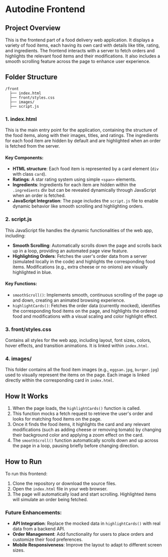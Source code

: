 # Autodine Frontend

## Project Overview
This is the frontend part of a food delivery web application. It displays a variety of food items, each having its own card with details like title, rating, and ingredients. The frontend interacts with a server to fetch orders and highlights the relevant food items and their modifications. It also includes a smooth scrolling feature across the page to enhance user experience.

## Folder Structure
```
/front
  ├── index.html
  ├── front/styles.css
  ├── images/
  ├── script.js
```

### 1. index.html
This is the main entry point for the application, containing the structure of the food items, along with their images, titles, and ratings. The ingredients for each food item are hidden by default and are highlighted when an order is fetched from the server.

#### Key Components:
- **HTML structure**: Each food item is represented by a card element (`div` with class `card`).
- **Ratings**: A star rating system using simple `<span>` elements.
- **Ingredients**: Ingredients for each item are hidden within the `.ingredients` div but can be revealed dynamically through JavaScript when an order is fetched.
- **JavaScript Integration**: The page includes the `script.js` file to enable dynamic behavior like smooth scrolling and highlighting orders.

### 2. script.js
This JavaScript file handles the dynamic functionalities of the web app, including:
- **Smooth Scrolling**: Automatically scrolls down the page and scrolls back up in a loop, providing an automated page view feature.
- **Highlighting Orders**: Fetches the user's order data from a server (simulated locally in the code) and highlights the corresponding food items. Modifications (e.g., extra cheese or no onions) are visually highlighted in blue.

#### Key Functions:
- `smoothScroll()`: Implements smooth, continuous scrolling of the page up and down, creating an animated browsing experience.
- `highlightCards()`: Fetches the order data (currently mocked), identifies the corresponding food items on the page, and highlights the ordered food and modifications with a visual scaling and color highlight effect.

### 3. front/styles.css
Contains all styles for the web app, including layout, font sizes, colors, hover effects, and transition animations. It is linked within `index.html`.

### 4. images/
This folder contains all the food item images (e.g., `eggsan.jpg`, `burger.jpg`) used to visually represent the items on the page. Each image is linked directly within the corresponding card in `index.html`.

## How It Works
1. When the page loads, the `highlightCards()` function is called.
2. This function mocks a fetch request to retrieve the user's order and looks for matching food items on the page.
3. Once it finds the food items, it highlights the card and any relevant modifications (such as adding cheese or removing tomato) by changing their background color and applying a zoom effect on the card.
4. The `smoothScroll()` function automatically scrolls down and up across the page in a loop, pausing briefly before changing direction.

## How to Run
To run this frontend:
1. Clone the repository or download the source files.
2. Open the `index.html` file in your web browser.
3. The page will automatically load and start scrolling. Highlighted items will simulate an order being fetched.

### Future Enhancements:
- **API Integration**: Replace the mocked data in `highlightCards()` with real data from a backend API.
- **Order Management**: Add functionality for users to place orders and customize their food preferences.
- **Mobile Responsiveness**: Improve the layout to adapt to different screen sizes.
  
